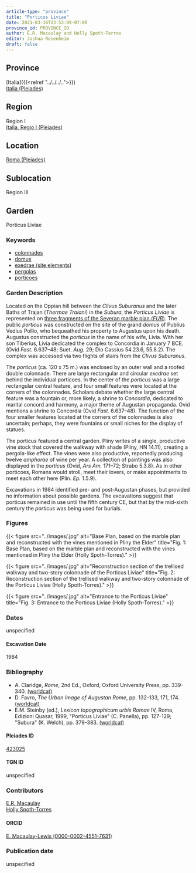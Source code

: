 ```yaml
---
article-type: "province"
title: "Porticus Liviae"
date: 2021-03-16T23:53:09-07:00
province_id: PROVINCE_ID
author: E.R. Macaulay and Holly Spoth-Torres
editor: Joshua Rosenheim
draft: false
---
```


## Province

[Italia]({{<relref "../../../..">}}) \
[Italia (Pleiades)](https://pleiades.stoa.org/places/1052)

## Region

Region I \
[Italia, Regio I (Pleiades)](https://pleiades.stoa.org/places/441075550)

## Location

[Roma (Pleiades)](https://pleiades.stoa.org/places/423025)

<!-- ### Location Description -->

## Sublocation

Region III <!-- Pleiades link?-->

<!-- ### Sublocation Description -->

## Garden

Porticus Liviae <!--There does not appear to be a Pleiades place resource for this garden-->

### Keywords

- [colonnades](http://vocab.getty.edu/page/aat/300002613)
- [domus](http://vocab.getty.edu/page/aat/300005506)
- [exedrae (site elements)](http://vocab.getty.edu/page/aat/300081589)
- [pergolas](http://vocab.getty.edu/page/aat/300006783)
- [porticoes](http://vocab.getty.edu/page/aat/300004145)

### Garden Description

Located on the Oppian hill between the *Clivus Suburanus* and the later Baths of Trajan (*Thermae Traiani*) in the *Subura*, the *Porticus Liviae* is represented on [three fragments of the Severan marble plan (*FUR*)](https://formaurbis.stanford.edu/index.php?field0=all&search0=liviae&op0=and&field1=all&search1=porticus). The public *porticus* was constructed on the site of the grand *domus* of Publius Vedius Pollio, who bequeathed his property to Augustus upon his death. Augustus constructed the *porticus* in the name of his wife, Livia. With her son Tiberius, Livia dedicated the complex to Concordia in January 7 BCE. (Ovid *Fast.* 6.637–48; Suet. *Aug.* 29; Dio Cassius 54.23.6, 55.8.2). The complex was accessed via two flights of stairs from the *Clivus Suburanus*.

The *porticus* (ca. 120 x 75 m.) was enclosed by an outer wall and a roofed double colonnade. There are large rectangular and circular *exedrae* set behind the individual porticoes. In the center of the *porticus* was a large rectangular central feature, and four small features were located at the corners of the colonnades. Scholars debate whether the large central feature was a fountain or, more likely, a shrine to *Concordia*, dedicated to marital concord and harmony, a major theme of Augustan propaganda. Ovid mentions a shrine to Concordia (Ovid *Fast.* 6.637–48). The function of the four smaller features located at the corners of the colonnades is also uncertain; perhaps, they were fountains or small niches for the display of statues.

The porticus featured a central garden. Pliny writes of a single, productive vine stock that covered the walkway with shade (Pliny, HN 14.11), creating a pergola-like effect. The vines were also productive, reportedly producing twelve *amphorae* of wine per year. A collection of paintings was also displayed in the *porticus* (Ovid, *Ars Am.* 171–72; Strabo 5.3.8). As in other porticoes, Romans would stroll, meet their lovers, or make appointments to meet each other here (Plin. *Ep.* 1.5.9).

Excavations in 1984 identified pre- and post-Augustan phases, but provided no information about possible gardens. The excavations suggest that porticus remained in use until the fifth century CE, but that by the mid-sixth century the *porticus* was being used for burials.


### Figures

{{< figure src="../images/.jpg" alt="Base Plan, based on the marble plan and reconstructed with the vines mentioned in Pliny the Elder" title="Fig. 1: Base Plan, based on the marble plan and reconstructed with the vines mentioned in Pliny the Elder (Holly Spoth-Torres)." >}}

{{< figure src="../images/.jpg" alt="Reconstruction section of the trellised walkway and two-story colonnade of the Porticus Liviae" title="Fig. 2: Reconstruction section of the trellised walkway and two-story colonnade of the Porticus Liviae (Holly Spoth-Torres)." >}}

{{< figure src="../images/.jpg" alt="Entrance to the Porticus Liviae" title="Fig. 3: Entrance to the Porticus Liviae (Holly Spoth-Torres)." >}}

### Dates

unspecified <!--January 7 BCE - fifth century CE Is this the right date to use?-->

#### Excavation Date

1984

### Bibliography

* A. Claridge, *Rome*, 2nd Ed., Oxford, Oxford University Press, pp. 339-340. [(worldcat)](http://www.worldcat.org/oclc/1158433558)
* D. Favro, *The Urban Image of Augustan Rome*, pp. 132-133, 171, 174. [(worldcat)](http://www.worldcat.org/oclc/914906877)
* E.M. Steinby (ed.), *Lexicon topographicum urbis Romae* IV, Roma, Edizioni Quasar, 1999, "Porticus Liviae" (C. Panella), pp. 127-129; "Subura" (K. Welch), pp. 379-383. [(worldcat)](http://www.worldcat.org/oclc/772398569)
<!--correct citation format? compare with Domus Aurea-->

#### Pleiades ID

[423025](https://pleiades.stoa.org/places/423025)
<!-- Pleiades resource for Location (Roma), not for Porticus Liviae -->

#### TGN ID

unspecified

### Contributors

[E.R. Macaulay](https://emacaulaylewis.com) <!--E.R. Macaulay or E. Macaulay-Lewis?-->\
[Holly Spoth-Torres](https://huddleak.com/meet-the-team/) <!--Holly J. Spoth or Holly Spoth-Torres?--> <!--Is this a good website for Spoth?-->

#### ORCID

[E. Macaulay-Lewis (0000-0002-4551-7631)](https://orcid.org/0000-0002-4551-7631)
<!--ORCID for Holly J. Spoth/Holly Spoth-Torres-->

### Publication date

unspecified
